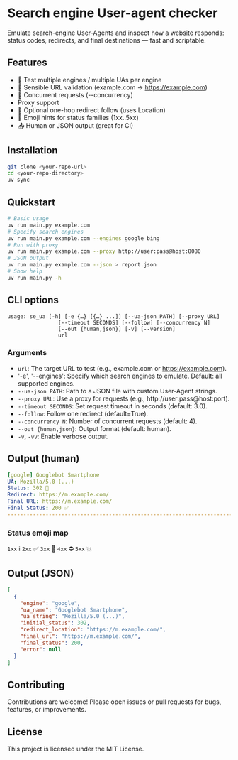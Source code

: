 # Search engine User-agent checker

Emulate search-engine User-Agents and inspect how a website responds: status codes, redirects, and final destinations — fast and scriptable.

## Features
- 🔁 Test multiple engines / multiple UAs per engine
- 🧠 Sensible URL validation (example.com → https://example.com)
- 🧵 Concurrent requests (--concurrency)
-  Proxy support
- 🧷 Optional one-hop redirect follow (uses Location)
- 🙂 Emoji hints for status families (1xx..5xx)
- 📤 Human or JSON output (great for CI)

## Installation

```bash
git clone <your-repo-url>
cd <your-repo-directory>
uv sync
```

## Quickstart

```bash
# Basic usage
uv run main.py example.com
# Specify search engines
uv run main.py example.com --engines google bing
# Run with proxy
uv run main.py example.com --proxy http://user:pass@host:8080
# JSON output
uv run main.py example.com --json > report.json
# Show help
uv run main.py -h

```

## CLI options
```text
usage: se_ua [-h] [-e {…} [{…} ...]] [--ua-json PATH] [--proxy URL]
                [--timeout SECONDS] [--follow] [--concurrency N]
                [--out {human,json}] [-v] [--version]
                url
```

### Arguments
- `url`: The target URL to test (e.g., example.com or https://example.com).
- '-e', '--engines': Specify which search engines to emulate. Default: all supported engines.
- `--ua-json PATH`: Path to a JSON file with custom User-Agent strings.
- `--proxy URL`: Use a proxy for requests (e.g., http://user:pass@host:port).
- `--timeout SECONDS`: Set request timeout in seconds (default: 3.0).
- `--follow`: Follow one redirect (default=True).
- `--concurrency N`: Number of concurrent requests (default: 4).
- `--out {human,json}`: Output format (default: human).
- `-v`, `-vv`: Enable verbose output.

## Output (human)
```yaml
[google] Googlebot Smartphone
UA: Mozilla/5.0 (...)
Status: 302 🔀
Redirect: https://m.example.com/
Final URL: https://m.example.com/
Final Status: 200 ✅
--------------------------------------------------------------------------------
```
### Status emoji map
`1xx` ℹ️ `2xx` ✅ `3xx` 🔀 `4xx` ⛔ `5xx` 💥

## Output (JSON)
```json
[
  {
    "engine": "google",
    "ua_name": "Googlebot Smartphone",
    "ua_string": "Mozilla/5.0 (...)",
    "initial_status": 302,
    "redirect_location": "https://m.example.com/",
    "final_url": "https://m.example.com/",
    "final_status": 200,
    "error": null
  }
]

```

## Contributing
Contributions are welcome! Please open issues or pull requests for bugs, features, or improvements.

## License
This project is licensed under the MIT License.